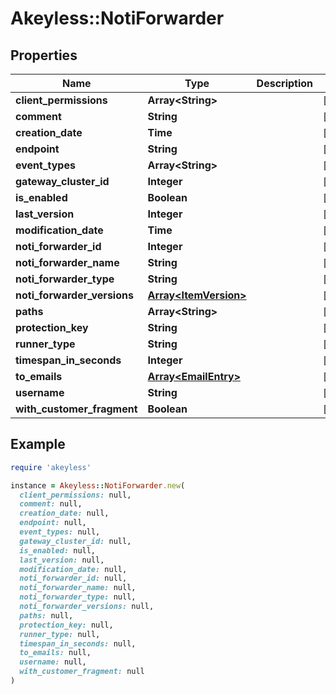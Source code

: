 # Akeyless::NotiForwarder

## Properties

| Name | Type | Description | Notes |
| ---- | ---- | ----------- | ----- |
| **client_permissions** | **Array&lt;String&gt;** |  | [optional] |
| **comment** | **String** |  | [optional] |
| **creation_date** | **Time** |  | [optional] |
| **endpoint** | **String** |  | [optional] |
| **event_types** | **Array&lt;String&gt;** |  | [optional] |
| **gateway_cluster_id** | **Integer** |  | [optional] |
| **is_enabled** | **Boolean** |  | [optional] |
| **last_version** | **Integer** |  | [optional] |
| **modification_date** | **Time** |  | [optional] |
| **noti_forwarder_id** | **Integer** |  | [optional] |
| **noti_forwarder_name** | **String** |  | [optional] |
| **noti_forwarder_type** | **String** |  | [optional] |
| **noti_forwarder_versions** | [**Array&lt;ItemVersion&gt;**](ItemVersion.md) |  | [optional] |
| **paths** | **Array&lt;String&gt;** |  | [optional] |
| **protection_key** | **String** |  | [optional] |
| **runner_type** | **String** |  | [optional] |
| **timespan_in_seconds** | **Integer** |  | [optional] |
| **to_emails** | [**Array&lt;EmailEntry&gt;**](EmailEntry.md) |  | [optional] |
| **username** | **String** |  | [optional] |
| **with_customer_fragment** | **Boolean** |  | [optional] |

## Example

```ruby
require 'akeyless'

instance = Akeyless::NotiForwarder.new(
  client_permissions: null,
  comment: null,
  creation_date: null,
  endpoint: null,
  event_types: null,
  gateway_cluster_id: null,
  is_enabled: null,
  last_version: null,
  modification_date: null,
  noti_forwarder_id: null,
  noti_forwarder_name: null,
  noti_forwarder_type: null,
  noti_forwarder_versions: null,
  paths: null,
  protection_key: null,
  runner_type: null,
  timespan_in_seconds: null,
  to_emails: null,
  username: null,
  with_customer_fragment: null
)
```

